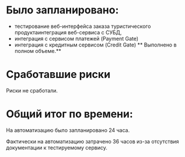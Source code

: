 # Было запланировано:
* тестирование веб-интерфейса заказа туристического продуктаинтеграция веб-сервиса с СУБД,
* интеграция с сервисом платежей (Payment Gate)
* интеграция с кредитным сервисом (Credit Gate)
** Выполнено в полном объеме.** 

# Сработавшие риски
Риски не сработали.

# Общий итог по времени:
На автоматизацию было запланировано 24 часа.

Фактически на автоматизацию затрачено 36 часов из-за отсутствия документации к тестируемому сервису.
